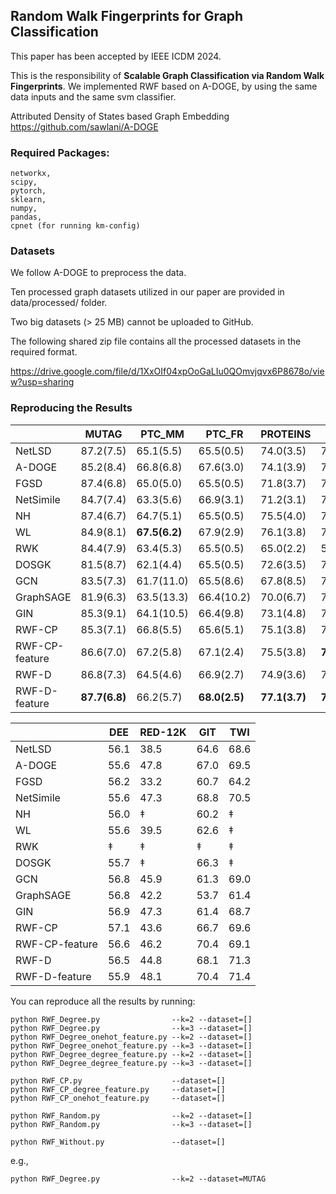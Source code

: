 ## Random Walk Fingerprints for Graph Classification


This paper has been accepted by IEEE ICDM 2024.

This is the responsibility of **Scalable Graph Classification via Random Walk Fingerprints**. We implemented RWF based on A-DOGE, by using the same data inputs and the same svm classifier.

  Attributed Density of States based Graph Embedding
  https://github.com/sawlani/A-DOGE

### Required Packages:
```
networkx,
scipy,
pytorch,
sklearn,
numpy,
pandas,
cpnet (for running km-config)
```

### Datasets

We follow A-DOGE to preprocess the data.

Ten processed graph datasets utilized in our paper are provided in data/processed/ folder.

Two big datasets (> 25 MB) cannot be uploaded to GitHub.

The following shared zip file contains all the processed datasets in the required format. 

https://drive.google.com/file/d/1XxOIf04xpOoGaLIu0QOmvjqvx6P8678o/view?usp=sharing



### Reproducing the Results

|               | MUTAG     | PTC_MM    | PTC_FR    | PROTEINS  | DD        | IMDB-M    | RED-B     | RED-5K    |
|---------------|-----------|-----------|-----------|-----------|-----------|-----------|-----------|-----------|
| NetLSD        | 87.2(7.5) | 65.1(5.5) | 65.5(0.5) | 74.0(3.5) | 75.6(3.3) | 47.8(3.4) | 85.5(1.9) | 46.0(2.1) |
| A-DOGE        | 85.2(8.4) | 66.8(6.8) | 67.6(3.0) | 74.1(3.9) | 75.9(3.2) | 46.1(3.5) | **91.4(1.8)** | 55.1(2.2) |
| FGSD          | 87.4(6.8) | 65.0(5.0) | 65.5(0.5) | 71.8(3.7) | 75.7(3.2) | 49.2(3.8) | 82.2(2.6) | 45.1(2.0) |
| NetSimile     | 84.7(7.4) | 63.3(5.6) | 66.9(3.1) | 71.2(3.1) | 73.7(4.0) | 47.8(3.8) | 90.6(1.7) | 54.0(2.1) |
| NH            | 87.4(6.7) | 64.7(5.1) | 65.5(0.5) | 75.5(4.0) | 76.6(3.1) | **51.5(3.2)** | 82.1(2.8) | 49.7(1.8) |
| WL            | 84.9(8.1) | **67.5(6.2)** | 67.9(2.9) | 76.1(3.8) | 79.1(2.9) | 51.4(3.2) | 71.7(2.9) | 50.4(2.0) |
| RWK           | 84.4(7.9) | 63.4(5.3) | 65.5(0.5) | 65.0(2.2) | 58.7(0.3) | 51.7(3.9) | 67.6(1.0) | 50.0(2.2) |
| DOSGK         | 81.5(8.7) | 62.1(4.4) | 65.5(0.5) | 72.6(3.5) | 74.4(3.6) | 48.0(3.3) | 85.8(2.5) | 50.0(2.2) |
| GCN           | 83.5(7.3) | 61.7(11.0) | 65.5(8.6) | 67.8(8.5) | 78.0(1.8) | 45.6(3.4)★ | 87.8(2.5) | 49.2(1.2)★ |
| GraphSAGE     | 81.9(6.3) | 63.5(13.3) | 66.4(10.2) | 70.0(6.7) | 72.9(2.0) | 47.6(3.5)★ | 84.3(1.9)★ | 50.0(1.3)★ |
| GIN           | 85.3(9.1) | 64.1(10.5) | 66.4(9.8) | 73.1(4.8) | 75.3(2.9) | 48.5(3.3)★ | **89.9(1.9)** | 56.1(1.7)★ |
| RWF-CP        | 85.3(7.1) | 66.8(5.5) | 65.6(5.1) | 75.1(3.8) | 76.7(3.2) | 48.5(3.2) | 88.4(2.2) | 53.4(2.4) |
| RWF-CP-feature| 86.6(7.0) | 67.2(5.8) | 67.1(2.4) | 75.5(3.8) | **79.4(3.3)** | 48.8(3.5) | 89.0(2.1) | 55.0(2.5) |
| RWF-D         | 86.8(7.3) | 64.5(4.6) | 66.9(2.7) | 74.9(3.6) | 76.9(3.2) | 49.4(3.3) | 90.2(2.1) | 54.6(2.2) |
| RWF-D-feature | **87.7(6.8)** | 66.2(5.7) | **68.0(2.5)** | **77.1(3.7)** | **79.1(3.5)** | 49.6(3.7) | **90.7(2.0)** | **55.6(2.1)** |

|                 | DEE    | RED-12K | GIT   | TWI   |
|-----------------|--------|---------|-------|-------|
| NetLSD          | 56.1   | 38.5    | 64.6  | 68.6  |
| A-DOGE          | 55.6   | 47.8    | 67.0  | 69.5  |
| FGSD            | 56.2   | 33.2    | 60.7  | 64.2  |
| NetSimile       | 55.6   | 47.3    | 68.8  | 70.5  |
| NH              | 56.0   | ‡       | 60.2  | ‡     |
| WL              | 55.6   | 39.5    | 62.6  | ‡     |
| RWK             | ‡      | ‡       | ‡     | ‡     |
| DOSGK           | 55.7   | ‡       | 66.3  | ‡     |
| GCN             | 56.8   | 45.9    | 61.3  | 69.0  |
| GraphSAGE       | 56.8   | 42.2    | 53.7  | 61.4  |
| GIN             | 56.9   | 47.3    | 61.4  | 68.7  |
| RWF-CP          | 57.1   | 43.6    | 66.7  | 69.6  |
| RWF-CP-feature  | 56.6   | 46.2    | 70.4  | 69.1  |
| RWF-D           | 56.5   | 44.8    | 68.1  | 71.3  |
| RWF-D-feature   | 55.9   | 48.1    | 70.4  | 71.4  |


You can reproduce all the results by running:
```
python RWF_Degree.py                --k=2 --dataset=[]
python RWF_Degree.py                --k=3 --dataset=[]
python RWF_Degree_onehot_feature.py --k=2 --dataset=[]
python RWF_Degree_onehot_feature.py --k=3 --dataset=[]
python RWF_Degree_degree_feature.py --k=2 --dataset=[]
python RWF_Degree_degree_feature.py --k=3 --dataset=[]

python RWF_CP.py                    --dataset=[]
python RWF_CP_degree_feature.py     --dataset=[]
python RWF_CP_onehot_feature.py     --dataset=[]

python RWF_Random.py                --k=2 --dataset=[]
python RWF_Random.py                --k=3 --dataset=[]

python RWF_Without.py               --dataset=[]
```


e.g., 
```
python RWF_Degree.py                --k=2 --dataset=MUTAG
```


